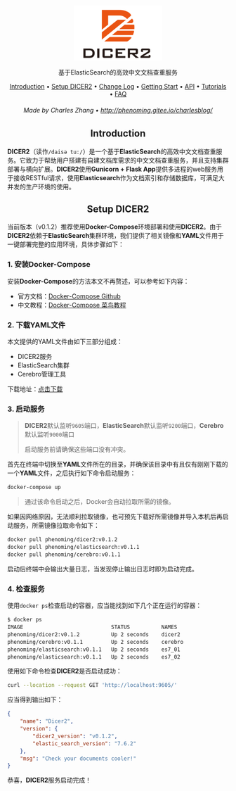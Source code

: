 <p align="center">
      <img src="./static/logo.png" width="200">
</p>

<p align="center">基于ElasticSearch的高效中文文档查重服务</p>

<p align="center">
   <a href="#introduction">Introduction</a> •
   <a href="#setup">Setup DICER2</a> •
   <a href="#change-log">Change Log</a> •
   <a href="#getting-start">Getting Start</a> •
   <a href="#api">API</a> •
   <a href="#tutorials">Tutorials</a> •
   <a href="#faq">FAQ</a>
</p>




<h6 align="center">Made by Charles Zhang • <a href="http://phenoming.gitee.io/charlesblog/">http://phenoming.gitee.io/charlesblog/</a></h6>



<h2 id="introduction" align="center">Introduction</h2>

**DICER2**（读作`/daisə tuː/`）是一个基于**ElasticSearch**的高效中文文档查重服务。它致力于帮助用户搭建有自建文档库需求的中文文档查重服务，并且支持集群部署与横向扩展。**DICER2**使用**Gunicorn + Flask App**提供多进程的web服务用于接收RESTful请求，使用**Elasticsearch**作为文档索引和存储数据库，可满足大并发的生产环境的使用。

<h2 id="setup" align="center">Setup DICER2</h2>

当前版本（v0.1.2）推荐使用**Docker-Compose**环境部署和使用**DICER2**。由于**DICER2**依赖于**ElasticSearch**集群环境，我们提供了相关镜像和**YAML**文件用于一键部署完整的应用环境，具体步骤如下：

### 1. 安装Docker-Compose

安装**Docker-Compose**的方法本文不再赘述，可以参考如下内容：

*   官方文档：[Docker-Compose Github](https://github.com/docker/compose)
*   中文教程：[Docker-Compose 菜鸟教程](https://www.runoob.com/docker/docker-compose.html)

### 2. 下载YAML文件

本文提供的YAML文件由如下三部分组成：

*   DICER2服务
*   ElasticSearch集群
*   Cerebro管理工具

下载地址：[点击下载](./build/Docker/v0.1.2/dicer2-docker-compose.yaml)

### 3. 启动服务

>    **DICER2**默认监听`9605`端口，**ElasticSearch**默认监听`9200`端口，**Cerebro**默认监听`9000`端口
>
>   启动服务前请确保这些端口没有冲突。

首先在终端中切换至**YAML**文件所在的目录，并确保该目录中有且仅有刚刚下载的一个**YAML**文件，之后执行如下命令启动服务：

```bash
docker-compose up
```

>   通过该命令启动之后，Docker会自动拉取所需的镜像。

如果因网络原因，无法顺利拉取镜像，也可预先下载好所需镜像并导入本机后再启动服务，所需镜像拉取命令如下：

```bash
docker pull phenoming/dicer2:v0.1.2
docker pull phenoming/elasticsearch:v0.1.1
docker pull phenoming/cerebro:v0.1.1
```

启动后终端中会输出大量日志，当发现停止输出日志时即为启动完成。

### 4. 检查服务

使用`docker ps`检查启动的容器，应当能找到如下几个正在运行的容器：

```bash
$ docker ps
IMAGE                            STATUS          NAMES
phenoming/dicer2:v0.1.2          Up 2 seconds    dicer2
phenoming/cerebro:v0.1.1         Up 2 seconds    cerebro
phenoming/elasticsearch:v0.1.1   Up 2 seconds    es7_01
phenoming/elasticsearch:v0.1.1   Up 2 seconds    es7_02
```

使用如下命令检查**DICER2**是否启动成功：

```bash
curl --location --request GET 'http://localhost:9605/'
```

应当得到输出如下：

```json
{
    "name": "Dicer2",
    "version": {
        "dicer2_version": "v0.1.2",
        "elastic_search_version": "7.6.2"
    },
    "msg": "Check your documents cooler!"
}
```

恭喜，**DICER2**服务启动完成！

